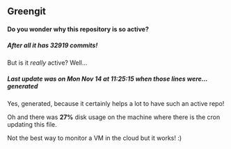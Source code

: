 ## Greengit

#### Do you wonder why this repository is so active?

##### After all it has 32919 commits!

But is it *really* active? Well...

##### Last update was on Mon Nov 14 at 11:25:15 when those lines were... generated

Yes, generated, because it certainly helps a lot to have such an active repo!

Oh and there was **27%** disk usage on the machine
where there is the cron updating this file.

Not the best way to monitor a VM in the cloud but it works! :)
